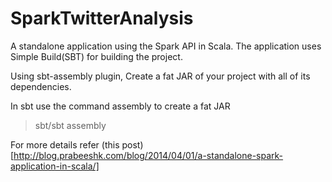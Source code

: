 SparkTwitterAnalysis
====================

A standalone application using the Spark API in Scala. The application uses Simple Build(SBT) for building the project.

Using sbt-assembly plugin, Create a fat JAR of your project with all of its dependencies.

In sbt use the command assembly to create a fat JAR

> sbt/sbt assembly

For more details refer (this post)[http://blog.prabeeshk.com/blog/2014/04/01/a-standalone-spark-application-in-scala/]
